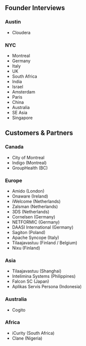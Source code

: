 ## Founder Interviews
### Austin
  - Cloudera
### NYC
- Montreal
- Germany
- Italy
- UK
- South Africa
- India
- Israel
- Amsterdam
- Paris
- China
- Australia
- SE Asia
- Singapore



## Customers & Partners
### Canada

- City of Montreal
- Indigo (Montreal)
- GroupHealth (BC)

### Europe

- Amido (London)
- Onaware (Ireland)
- iWelcome (Netherlands)
- Zalsman (Netherlands)
- 3DS (Netherlands)
- Cornelsen (Germany)
- NETFORMIC (Germany)
- DAASI International (Germany)
- Sagiton (Poland)
- Apache Syncope (Italy) 
- Tilaajavastuu (Finland / Belgium)
- Nixu (Finland)


### Asia

- Tilaajavastuu (Shanghai)
- Intelimina Systems (Philippines)
- Falcon SC (Japan)
- Aplikas Servis Persona (Indonesia)

### Australia
- Cogito 

### Africa
- iCurity (South Africa)
- Clane (Nigeria)
